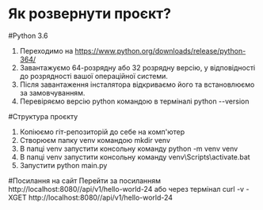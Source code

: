 # Як розвернути проєкт?

#Python 3.6
 1) Переходимо на https://www.python.org/downloads/release/python-364/ 
 2) Завантажуємо 64-розрядну або 32 розрядну версію, у відповідності до розрядності вашої операційної системи.
 3) Після завантаження інсталятора відкриваємо його та встановлюємо за замовчуванням.
 4) Перевіряємо версію python командою в терміналі python --version 

#Структура проєкту
1) Копіюємо гіт-репозиторій до себе на комп'ютер
2) Створюєм папку venv командою mkdir venv
3) В папці venv запустити консольну команду python -m venv venv
4) В папці venv запустити консольну команду venv\Scripts\activate.bat
5) Запустити python main.py

#Посилання на сайт
Перейти за посиланням http://localhost:8080//api/v1/hello-world-24 
або 
через термінал curl -v -XGET http://localhost:8080//api/v1/hello-world-24
